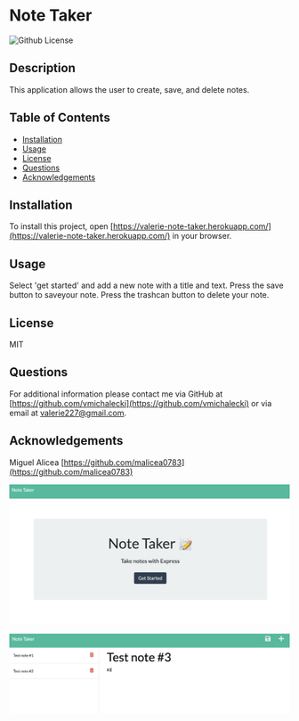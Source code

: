 # Note Taker

![Github License](https://img.shields.io/badge/License-MIT-yellow.svg)

## Description
This application allows the user to create, save, and delete notes.

## Table of Contents
* [Installation](#Installation)
* [Usage](#Usage)
* [License](#License)
* [Questions](#Questions)
* [Acknowledgements](#Acknowledgements)

## Installation
To install this project, open [https://valerie-note-taker.herokuapp.com/](https://valerie-note-taker.herokuapp.com/) in your browser.

## Usage
Select 'get started' and add a new note with a title and text. Press the save button to saveyour note. Press the trashcan button to delete your note.

## License
MIT

## Questions
For additional information please contact me via GitHub at [https://github.com/vmichalecki](https://github.com/vmichalecki) or via email at [valerie227@gmail.com](mailto:valerie227@gmail.com?subject=[GitHub]%Note%Taker).

## Acknowledgements
Miguel Alicea [https://github.com/malicea0783](https://github.com/malicea0783)

![note-taker-screenshot-1](./images/note-taker-screenshot-1.png)

![note-taker-screenshot-2](./images/note-taker-screenshot-2.png)